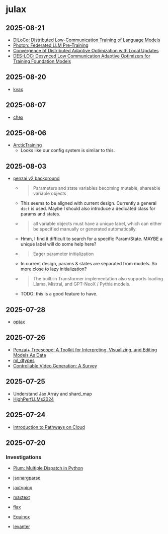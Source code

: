 # julax

## 2025-08-21

- [DiLoCo: Distributed Low-Communication Training of Language Models](https://arxiv.org/abs/2311.08105)
- [Photon: Federated LLM Pre-Training](https://arxiv.org/abs/2411.02908)
- [Convergence of Distributed Adaptive Optimization with Local Updates](https://arxiv.org/abs/2409.13155)
- [DES-LOC: Desynced Low Communication Adaptive Optimizers for Training Foundation Models](https://arxiv.org/abs/2505.22549)

## 2025-08-20

- [kvax](https://github.com/nebius/kvax)

## 2025-08-07

- [chex](https://github.com/google-deepmind/chex)

## 2025-08-06

- [ArcticTraining](https://arctictraining.readthedocs.io/en/latest/index.html)
    - Looks like our config system is similar to this.

## 2025-08-03

- [penzai v2 background](https://penzai.readthedocs.io/en/stable/guides/v2_differences.html)
    - > Parameters and state variables becoming mutable, shareable variable objects
    - This seems to be aligned with current design. Currently a general `dict` is used. Maybe I should also introduce a dedicated class for params and states.
    - > all variable objects must have a unique label, which can either be specified manually or generated automatically.
    - Hmm, I find it difficult to search for a specific Param/State. MAYBE a unique label will do some help here?
    - > Eager parameter initialization
    - In current design, params & states are separated from models. So more close to lazy initialization?
    - > The built-in Transformer implementation also supports loading Llama, Mistral, and GPT-NeoX / Pythia models.
    - TODO: this is a good feature to have.

## 2025-07-28

- [optax](https://optax.readthedocs.io/en/latest/getting_started.html)

## 2025-07-26

- [Penzai+ Treescope: A Toolkit for Interpreting, Visualizing, and Editing Models As Data](https://github.com/google-deepmind/penzai)
- [ml_dtypes](https://github.com/jax-ml/ml_dtypes)
- [Controllable Video Generation: A Survey](https://arxiv.org/pdf/2507.16869)

## 2025-07-25

- Understand Jax Array and shard_map
- [HighPerfLLMs2024](https://github.com/rwitten/HighPerfLLMs2024)

## 2025-07-24

- [Introduction to Pathways on Cloud](https://cloud.google.com/ai-hypercomputer/docs/workloads/pathways-on-cloud/pathways-intro)

## 2025-07-20

### Investigations

- [Plum: Multiple Dispatch in Python](https://github.com/beartype/plum)
- [jsonargparse](https://github.com/omni-us/jsonargparse)
- [jaxtyping](https://github.com/patrick-kidger/jaxtyping)

- [maxtext](https://github.com/AI-Hypercomputer/maxtext)
- [flax](https://github.com/google/flax)
- [Equinox](https://docs.kidger.site/equinox/)
- [levanter](https://github.com/stanford-crfm/levanter)